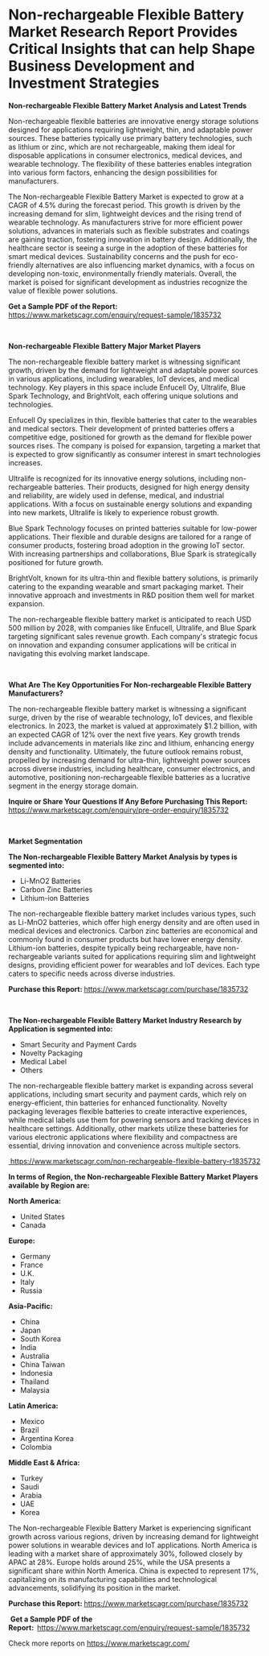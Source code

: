 <p><h1>Non-rechargeable Flexible Battery Market Research Report Provides Critical Insights that can help Shape Business Development and Investment Strategies</h1></p><p><strong>Non-rechargeable Flexible Battery Market Analysis and Latest Trends</strong></p>
<p><p>Non-rechargeable flexible batteries are innovative energy storage solutions designed for applications requiring lightweight, thin, and adaptable power sources. These batteries typically use primary battery technologies, such as lithium or zinc, which are not rechargeable, making them ideal for disposable applications in consumer electronics, medical devices, and wearable technology. The flexibility of these batteries enables integration into various form factors, enhancing the design possibilities for manufacturers.</p><p>The Non-rechargeable Flexible Battery Market is expected to grow at a CAGR of 4.5% during the forecast period. This growth is driven by the increasing demand for slim, lightweight devices and the rising trend of wearable technology. As manufacturers strive for more efficient power solutions, advances in materials such as flexible substrates and coatings are gaining traction, fostering innovation in battery design. Additionally, the healthcare sector is seeing a surge in the adoption of these batteries for smart medical devices. Sustainability concerns and the push for eco-friendly alternatives are also influencing market dynamics, with a focus on developing non-toxic, environmentally friendly materials. Overall, the market is poised for significant development as industries recognize the value of flexible power solutions.</p></p>
<p><strong>Get a Sample PDF of the Report:&nbsp;</strong> <a href="https://www.marketscagr.com/enquiry/request-sample/1835732?utm_campaign=1902&utm_medium=2&utm_source=Github&utm_content=ia&utm_term=31122024&utm_id=non-rechargeable-flexible-battery">https://www.marketscagr.com/enquiry/request-sample/1835732</a></p>
<p>&nbsp;</p>
<p><strong>Non-rechargeable Flexible Battery Major Market Players</strong></p>
<p><p>The non-rechargeable flexible battery market is witnessing significant growth, driven by the demand for lightweight and adaptable power sources in various applications, including wearables, IoT devices, and medical technology. Key players in this space include Enfucell Oy, Ultralife, Blue Spark Technology, and BrightVolt, each offering unique solutions and technologies.</p><p>Enfucell Oy specializes in thin, flexible batteries that cater to the wearables and medical sectors. Their development of printed batteries offers a competitive edge, positioned for growth as the demand for flexible power sources rises. The company is poised for expansion, targeting a market that is expected to grow significantly as consumer interest in smart technologies increases.</p><p>Ultralife is recognized for its innovative energy solutions, including non-rechargeable batteries. Their products, designed for high energy density and reliability, are widely used in defense, medical, and industrial applications. With a focus on sustainable energy solutions and expanding into new markets, Ultralife is likely to experience robust growth.</p><p>Blue Spark Technology focuses on printed batteries suitable for low-power applications. Their flexible and durable designs are tailored for a range of consumer products, fostering broad adoption in the growing IoT sector. With increasing partnerships and collaborations, Blue Spark is strategically positioned for future growth.</p><p>BrightVolt, known for its ultra-thin and flexible battery solutions, is primarily catering to the expanding wearable and smart packaging market. Their innovative approach and investments in R&D position them well for market expansion.</p><p>The non-rechargeable flexible battery market is anticipated to reach USD 500 million by 2028, with companies like Enfucell, Ultralife, and Blue Spark targeting significant sales revenue growth. Each company's strategic focus on innovation and expanding consumer applications will be critical in navigating this evolving market landscape.</p></p>
<p>&nbsp;</p>
<p><strong>What Are The Key Opportunities For Non-rechargeable Flexible Battery Manufacturers?</strong></p>
<p><p>The non-rechargeable flexible battery market is witnessing a significant surge, driven by the rise of wearable technology, IoT devices, and flexible electronics. In 2023, the market is valued at approximately $1.2 billion, with an expected CAGR of 12% over the next five years. Key growth trends include advancements in materials like zinc and lithium, enhancing energy density and functionality. Ultimately, the future outlook remains robust, propelled by increasing demand for ultra-thin, lightweight power sources across diverse industries, including healthcare, consumer electronics, and automotive, positioning non-rechargeable flexible batteries as a lucrative segment in the energy storage domain.</p></p>
<p><strong>Inquire or Share Your Questions If Any Before Purchasing This Report:</strong> <a href="https://www.marketscagr.com/enquiry/pre-order-enquiry/1835732?utm_campaign=1902&utm_medium=2&utm_source=Github&utm_content=ia&utm_term=31122024&utm_id=non-rechargeable-flexible-battery">https://www.marketscagr.com/enquiry/pre-order-enquiry/1835732</a></p>
<p>&nbsp;</p>
<p><strong>Market Segmentation</strong></p>
<p><strong>The Non-rechargeable Flexible Battery Market Analysis by types is segmented into:</strong></p>
<p><ul><li>Li-MnO2 Batteries</li><li>Carbon Zinc Batteries</li><li>Lithium-ion Batteries</li></ul></p>
<p><p>The non-rechargeable flexible battery market includes various types, such as Li-MnO2 batteries, which offer high energy density and are often used in medical devices and electronics. Carbon zinc batteries are economical and commonly found in consumer products but have lower energy density. Lithium-ion batteries, despite typically being rechargeable, have non-rechargeable variants suited for applications requiring slim and lightweight designs, providing efficient power for wearables and IoT devices. Each type caters to specific needs across diverse industries.</p></p>
<p><strong>Purchase this Report:&nbsp;</strong><a href="https://www.marketscagr.com/purchase/1835732?utm_campaign=1902&utm_medium=2&utm_source=Github&utm_content=ia&utm_term=31122024&utm_id=non-rechargeable-flexible-battery">https://www.marketscagr.com/purchase/1835732</a></p>
<p>&nbsp;</p>
<p><strong>The Non-rechargeable Flexible Battery Market Industry Research by Application is segmented into:</strong></p>
<p><ul><li>Smart Security and Payment Cards</li><li>Novelty Packaging</li><li>Medical Label</li><li>Others</li></ul></p>
<p><p>The non-rechargeable flexible battery market is expanding across several applications, including smart security and payment cards, which rely on energy-efficient, thin batteries for enhanced functionality. Novelty packaging leverages flexible batteries to create interactive experiences, while medical labels use them for powering sensors and tracking devices in healthcare settings. Additionally, other markets utilize these batteries for various electronic applications where flexibility and compactness are essential, driving innovation and convenience across multiple sectors.</p></p>
<p><a href="https://www.marketscagr.com/non-rechargeable-flexible-battery-r1835732?utm_campaign=1902&utm_medium=2&utm_source=Github&utm_content=ia&utm_term=31122024&utm_id=non-rechargeable-flexible-battery">&nbsp;https://www.marketscagr.com/non-rechargeable-flexible-battery-r1835732</a></p>
<p><strong>In terms of Region, the Non-rechargeable Flexible Battery Market Players available by Region are:</strong></p>
<p>
    <p> <strong> North America: </strong>
        <ul>
            <li>United States</li>
            <li>Canada</li>
        </ul>
        </p> 
    <p> <strong> Europe: </strong>
        <ul>
            <li>Germany</li>
            <li>France</li>
            <li>U.K.</li>
            <li>Italy</li>
            <li>Russia</li>
        </ul>
        </p> 
    <p> <strong> Asia-Pacific: </strong>
        <ul>
            <li>China</li>
            <li>Japan</li>
            <li>South Korea</li>
            <li>India</li>
            <li>Australia</li>
            <li>China Taiwan</li>
            <li>Indonesia</li>
            <li>Thailand</li>
            <li>Malaysia</li>
        </ul>
        </p> 
    <p> <strong> Latin America: </strong>
        <ul>
            <li>Mexico</li>
            <li>Brazil</li>
            <li>Argentina Korea</li>
            <li>Colombia</li>
        </ul>
        </p> 
    <p> <strong> Middle East & Africa: </strong>
        <ul>
            <li>Turkey</li>
            <li>Saudi</li>
            <li>Arabia</li>
            <li>UAE</li>
            <li>Korea</li>
        </ul>
    </p>
    </p>
<p><p>The Non-rechargeable Flexible Battery Market is experiencing significant growth across various regions, driven by increasing demand for lightweight power solutions in wearable devices and IoT applications. North America is leading with a market share of approximately 30%, followed closely by APAC at 28%. Europe holds around 25%, while the USA presents a significant share within North America. China is expected to represent 17%, capitalizing on its manufacturing capabilities and technological advancements, solidifying its position in the market.</p></p>
<p><strong>Purchase this Report: </strong><a href="https://www.marketscagr.com/purchase/1835732?utm_campaign=1902&utm_medium=2&utm_source=Github&utm_content=ia&utm_term=31122024&utm_id=non-rechargeable-flexible-battery">https://www.marketscagr.com/purchase/1835732</a></p>
<p>&nbsp;<strong>Get a Sample PDF of the Report:&nbsp;&nbsp;</strong><a href="https://www.marketscagr.com/enquiry/request-sample/1835732?utm_campaign=1902&utm_medium=2&utm_source=Github&utm_content=ia&utm_term=31122024&utm_id=non-rechargeable-flexible-battery">https://www.marketscagr.com/enquiry/request-sample/1835732</a></p>
<p><strong></strong></p>
<p>Check more reports on <a href="https://www.marketscagr.com/?utm_campaign=1902&utm_medium=2&utm_source=Github&utm_content=ia&utm_term=31122024&utm_id=non-rechargeable-flexible-battery">https://www.marketscagr.com/</a></p>